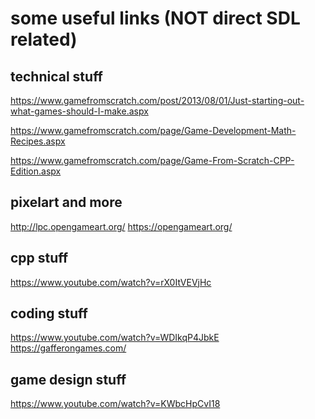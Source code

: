 some useful links (NOT direct SDL related)
==========================================


technical stuff
---------------

https://www.gamefromscratch.com/post/2013/08/01/Just-starting-out-what-games-should-I-make.aspx

https://www.gamefromscratch.com/page/Game-Development-Math-Recipes.aspx

https://www.gamefromscratch.com/page/Game-From-Scratch-CPP-Edition.aspx


pixelart and more
-----------------

http://lpc.opengameart.org/
https://opengameart.org/


cpp stuff
---------

https://www.youtube.com/watch?v=rX0ItVEVjHc


coding stuff
------------

https://www.youtube.com/watch?v=WDIkqP4JbkE
https://gafferongames.com/


game design stuff
-----------------

https://www.youtube.com/watch?v=KWbcHpCvI18


